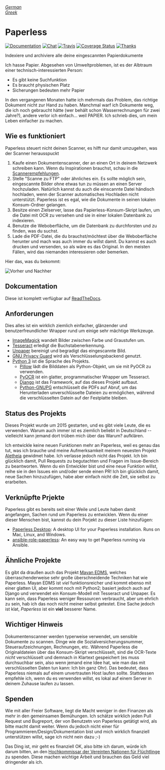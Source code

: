 *[German](README-de.md)*<br/>
*[Greek](README-el.md)*

# Paperless

[![Documentation](https://readthedocs.org/projects/paperless/badge/?version=latest)](https://paperless.readthedocs.org/) [![Chat](https://badges.gitter.im/danielquinn/paperless.svg)](https://gitter.im/danielquinn/paperless) [![Travis](https://travis-ci.org/danielquinn/paperless.svg?branch=master)](https://travis-ci.org/danielquinn/paperless) [![Coverage Status](https://coveralls.io/repos/github/danielquinn/paperless/badge.svg?branch=master)](https://coveralls.io/github/danielquinn/paperless?branch=master) [![Thanks](https://img.shields.io/badge/THANKS-md-ff69b4.svg)](https://github.com/danielquinn/paperless/blob/master/THANKS.md)

Indexiere und archiviere alle deine eingescannten Papierdokumente

Ich hasse Papier.  Abgesehen von Umweltproblemen, ist es der Albtraum einer technisch-interessierten Person:

* Es gibt keine Suchfunktion
* Es braucht physischen Platz
* Sicherungen bedeuten mehr Papier

In den vergangenen Monaten hatte ich mehrmals das Problem, das richtige Dokument nicht zur Hand zu haben. Manchmal warf ich Dokumente weg, die ich noch gebraucht hätte (wer behält schon Wasserrechnungen für zwei Jahre?), andere verlor ich einfach... weil PAPIER. Ich schrieb dies, um mein Leben einfacher zu machen.



## Wie es funktioniert

Paperless steuert nicht deinen Scanner, es hilft nur damit umzugehen, was der Scanner herausspuckt

1. Kaufe einen Dokumentenscanner, der an einen Ort in deinem Netzwerk schreiben kann. Wenn du Inspirationen brauchst, schau in die [Scannerempfehlungen](https://paperless.readthedocs.io/en/latest/scanners.html).
2. Stelle "Scanne zu FTP" oder ähnliches ein. Es sollte möglich sein, eingescannte Bilder ohne etwas tun zu müssen an einen Server hochzuladen. Natürlich kannst du auch die einscannte Datei händisch hochladen, wenn der Scanner automatisches Hochladen nicht unterstützt. Paperless ist es egal, wie die Dokumente in seinen lokalen Konsum-Ordner gelangen.
3. Besitze einen Zielserver, lasse das Papierless-Konsum-Skript laufen, um die Datei mit OCR zu versehen und sie in einer lokalen Datenbank zu indexieren.
4. Benutze die Weboberfläche, um die Datenbank zu durchforsten und zu finden, was du suchst.
5. Lade die PDF-Datei, die du brauchst/möchtest über die Weboberfläche herunter und mach was auch immer du willst damit.  Du kannst es auch drucken und versenden, so als wäre es das Original. In den meisten Fällen, wird das niemanden interessieren oder bemerken.

Hier das, was du bekommt:

![Vorher und Nachher](https://raw.githubusercontent.com/danielquinn/paperless/master/docs/_static/screenshot.png)


## Dokcumentation

Diese ist komplett verfügbar auf [ReadTheDocs](https://paperless.readthedocs.org/).


## Anforderungen

Dies alles ist ein wirklich ziemlich einfacher, glänzender und benutzerfreundlicher Wrapper rund um einige sehr mächtige Werkzeuge.

* [ImageMagick](http://imagemagick.org/) wandelt Bilder zwischen Farbe und Graustufen um.
* [Tesseract](https://github.com/tesseract-ocr) erledigt die Buchstabenerkennung.
* [Unpaper](https://www.flameeyes.eu/projects/unpaper) bereinigt und begradigt das eingescannte Bild.
* [GNU Privacy Guard](https://gnupg.org/) wird als Verschlüsselungsbackend genutzt.
* [Python 3](https://python.org/) ist die Sprache des Projekts.
  * [Pillow](https://pypi.python.org/pypi/pillowfight/) lädt die Bilddaten als Python-Objekt, um sie mit PyOCR zu verwenden.
  * [PyOCR](https://github.com/jflesch/pyocr) ist ein glatter, programmatischer Wrapper um Tesseract.
  * [Django](https://www.djangoproject.com/) ist das Framework, auf das dieses Projekt aufbaut.
  * [Python-GNUPG](http://pythonhosted.org/python-gnupg/) entschlüsselt die PDFs auf Abruf, um das Herunterladen unverschlüsselte Dateien zu ermöglichen, während die verschlüsselten Datein auf der Festplatte bleiben.


## Status des Projekts

Dieses Projekt wurde um 2015 gestarten, und es gibt viele Leute, die es verwenden.  Warum auch immer ist es ziemlich beliebt in Deutschland -- vielleicht kann jemand dort trüben mich über das Warum? aufklären.

Ich entwickle keine neuen Funktionen mehr an Paperless, weil es genau das tut, was ich brauche und meine Aufmerksamkeit meinem neuesten Projekt [Aletheia](https://github.com/danielquinn/aletheia) gewidmet habe.  Ich verlasse jedoch nicht das Projekt.  Ich bin glücklich damit, Pull Requests zu begutachten und Fragen im Issue-Bereich zu beantworten. Wenn du ein Entwickler bist und eine neue Funktion willst, reihe sie in den Issues ein und/oder sende einen PR!  Ich bin glücklich damit, neue Sachen hinzuzufügen, habe aber einfach nicht die Zeit, sie selbst zu erarbeiten.


## Verknüpfte Prjekte

Paperless gibt es bereits seit einer Weile und Leute haben damit angefangen, Sachen rund um Paperless zu entwicklen.  Wenn du einer dieser Menschen bist, kannst du dein Porjekt zu dieser Liste hinzufügen:

* [Paperless Desktop](https://github.com/thomasbrueggemann/paperless-desktop): A desktop UI for your Paperless installation.  Runs on Mac, Linux, and Windows.
* [ansible-role-paperless](https://github.com/ovv/ansible-role-paperless): An easy way to get Paperless running via Ansible.


## Ähnliche Projekte

Es gibt da draußen auch das Projekt [Mayan EDMS](https://mayan.readthedocs.org/en/latest/), welches überraschenderweise sehr große überschneidende Techniken hat wie Paperless.  Mayan EDMS ist *viel* funktionsreicher und kommt ebenso mit einer glatten UI, aber kommt noch mit Python2; basiert jedoch auch auf Django und verwendet ein Konsum-Modell mit Tesseract und Unpaper. Es kann sein, dass Paperless weniger Ressourcen verbraucht, aber um ehrlich zu sein, hab ich das noch nicht meiner selbst getestet.  Eine Sache jedoch ist klat, *Paperless* ist ein **viel** besserer Name.


## Wichtiger Hinweis

Dokumentenscanner werden typerweise verwendet, um sensible Dokumente zu scannen.  Dinge wie die Sozialversicherungsnummer, Steueraufzeichnungen, Rechnungen, etc.  Während Paperless die Originaldateien über das Konsum-Skript verschlüsselt, sind die OCR-Texte *nicht* verschlüsselt und demnach in Klartext gespeichert (es muss durchsuchbar sein, also wenn jemand eine Idee hat, wie man das mit verschlüsselten Daten tun kann: Ich bin ganz Ohr).  Das bedeutet, dass Paperless niemals auf einem unvertrauten Host laufen sollte.  Stattdessen empfehle ich, wenn du es verwenden willst, es lokal auf einem Server in deinem Zuhause laufen zu lassen.


## Spenden

Wie mit aller Freier Software, liegt die Macht weniger in den Finanzen als mehr in den gemeinsamen Bemühungen.  Ich schätze wirklich jeden Pull Request und Bugreport, der von Benutzetn von Paperless getätigt wird, als bitte macht damit weiter. Wenn du jedoch nicht einer für Programmieren/Design/Dokumentation bist und mich wirklich finanziell unterstützen willst, sage ich nicht nein dazu ;-)

Das Ding ist, mir geht es finanziell OK, also bitte ich darum, würde ich darum bitten, an den [Hochkommissar der Vereinten Nationen für Flüchtlinge](https://donate.unhcr.org/int-en/general) zu spenden. Diese machen wichtige Arbeit und brauchen das Geld viel dringender als ich.

